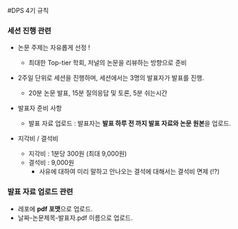 #DPS 4기 규칙



### 세션 진행 관련



* 논문 주제는 자유롭게 선정 !

  * 최대한 Top-tier 학회, 저널의 논문을 리뷰하는 방향으로 준비 
    

* 2주일 단위로 세션을 진행하며, 세션에서는 3명의 발표자가 발표를 진행.

  * 20분 논문 발표, 15분 질의응답 및 토론, 5분 쉬는시간

  

* 발표자 준비 사항

  * 발표 자료 업로드 : 발표자는 **발표 하루 전 까지 발표 자료와 논문 원본**을 업로드.



* 지각비 / 결석비
  * 지각비 : 1분당 300원 (최대 9,000원)
  * 결석비 : 9,000원
    * 사유에 대하여 미리 말하고 안나오는 결석에 대해서는 결석비 면제 (!?)



### 발표 자료 업로드 관련



* 레포에 **pdf 포맷**으로 업로드. 
* 날짜-논문제목-발표자.pdf 이름으로 업로드. 